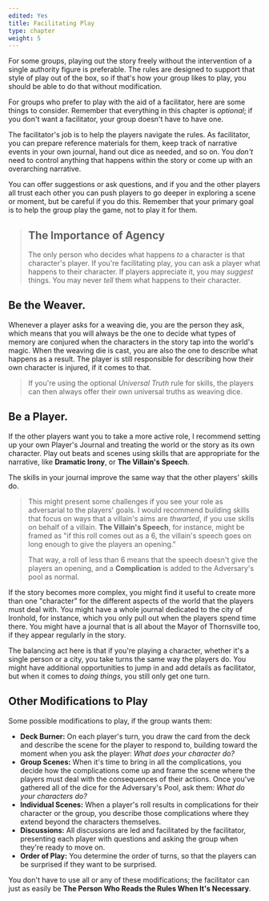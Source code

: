 ```yaml
---
edited: Yes
title: Facilitating Play
type: chapter
weight: 5
---
```


For some groups, playing out the story freely without the intervention of a single authority figure is preferable. The rules are designed to support that style of play out of the box, so if that's how your group likes to play, you should be able to do that without modification.

For groups who prefer to play with the aid of a facilitator, here are some things to consider. Remember that everything in this chapter is *optional*; if you don't want a facilitator, your group doesn't have to have one.

The facilitator's job is to help the players navigate the rules. As facilitator, you can prepare reference materials for them, keep track of narrative events in your own journal, hand out dice as needed, and so on. You *don't* need to control anything that happens within the story or come up with an overarching narrative.

You can offer suggestions or ask questions, and if you and the other players all trust each other you can push players to go deeper in exploring a scene or moment, but be careful if you do this. Remember that your primary goal is to help the group play the game, not to play it for them.

> ## The Importance of Agency
> The only person who decides what happens *to* a character is that character's player. If you're facilitating play, you can ask a player what happens to their character. If players appreciate it, you may *suggest* things. You may never *tell* them what happens to their character.

## Be the Weaver.
Whenever a player asks for a weaving die, you are the person they ask, which means that you will always be the one to decide what types of memory are conjured when the characters in the story tap into the world's magic. When the weaving die is cast, you are also the one to describe what happens as a result. The player is still responsible for describing how their own character is injured, if it comes to that.

> If you're using the optional *Universal Truth* rule for skills, the players can then always offer their own universal truths as weaving dice.

## Be a Player.
If the other players want you to take a more active role, I recommend setting up your own Player's Journal and treating the world or the story as its own character. Play out beats and scenes using skills that are appropriate for the narrative, like **Dramatic Irony**, or **The Villain's Speech**.

The skills in your journal improve the same way that the other players' skills do.

> This might present some challenges if you see your role as adversarial to the players' goals. I would recommend building skills that focus on ways that a villain's aims are *thwarted*, if you use skills on behalf of a villain. **The Villain's Speech**, for instance, might be framed as "if this roll comes out as a 6, the villain's speech goes on long enough to give the players an opening."
>
> That way, a roll of less than 6 means that the speech doesn't give the players an opening, and a **Complication** is added to the Adversary's pool as normal.

If the story becomes more complex, you might find it useful to create more than one "character" for the different aspects of the world that the players must deal with. You might have a whole journal dedicated to the city of Ironhold, for instance, which you only pull out when the players spend time there. You might have a journal that is all about the Mayor of Thornsville too, if they appear regularly in the story.

The balancing act here is that if you're playing a character, whether it's a single person or a city, you take turns the same way the players do. You might have additional opportunities to jump in and add details as facilitator, but when it comes to *doing things*, you still only get one turn.

## Other Modifications to Play
Some possible modifications to play, if the group wants them:

- **Deck Burner:** On each player's turn, you draw the card from the deck and describe the scene for the player to respond to, building toward the moment when you ask the player: *What does your character do?*
- **Group Scenes:** When it's time to bring in all the complications, you decide how the complications come up and frame the scene where the players must deal with the consequences of their actions. Once you've gathered all of the dice for the Adversary's Pool, ask them: *What do your characters do?*
- **Individual Scenes:** When a player's roll results in complications for their character or the group, you describe those complications where they extend beyond the characters themselves.
- **Discussions:** All discussions are led and facilitated by the facilitator, presenting each player with questions and asking the group when they're ready to move on.
- **Order of Play:** You determine the order of turns, so that the players can be surprised if they want to be surprised.

You don't have to use all or any of these modifications; the facilitator can just as easily be **The Person Who Reads the Rules When It's Necessary**.
